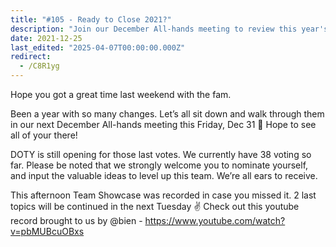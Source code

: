 ```yaml
---
title: "#105 - Ready to Close 2021?"
description: "Join our December All-hands meeting to review this year's changes, vote for DOTY, and catch the Team Showcase highlights on YouTube."
date: 2021-12-25
last_edited: "2025-04-07T00:00:00.000Z"
redirect:
  - /C8R1yg
---
```


Hope you got a great time last weekend with the fam.

Been a year with so many changes. Let’s all sit down and walk through them in our next December All-hands meeting this Friday, Dec 31 🤙 Hope to see all of your there!

DOTY is still opening for those last votes. We currently have 38 voting so far. Please be noted that we strongly welcome you to nominate yourself, and input the valuable ideas to level up this team. We’re all ears to receive.

This afternoon Team Showcase was recorded in case you missed it. 2 last topics will be continued in the next Tuesday ✌️
Check out this youtube record brought to us by @bien - <https://www.youtube.com/watch?v=pbMUBcuOBxs>
